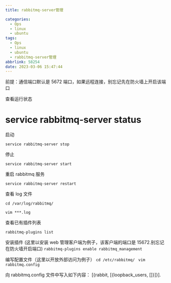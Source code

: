 ```yaml
---
title: rabbitmq-server管理

categories:
  - Ops
  - linux
  - ubuntu
tags:
  - Ops
  - linux
  - ubuntu
  - rabbitmq-server管理
abbrlink: 58254
date: 2023-03-06 15:47:44
---
```


前提：通信端口默认是 5672 端口，如果远程连接，别忘记先在防火墙上开启该端口

查看运行状态

# service rabbitmq-server status

启动

`service rabbitmq-server stop`

停止

`service rabbitmq-server start`

重启 rabbitmq 服务

`service rabbitmq-server restart`

查看 log 文件

`cd /var/log/rabbitmq/`

`vim ***.log`

查看已有插件列表

`rabbitmq-plugins list`

安装插件
(这里以安装 web 管理客户端为例子，该客户端的端口是 15672.别忘记在防火墙开启端口)
`rabbitmq-plugins enable rabbitmq_management`

编写配置文件（这里以开放外部访问为例子）
`cd /etc/rabbitmq/ `
`vim rabbitmq.config`

向 rabbitmq.config 文件中写入如下内容：
\[{rabbit, \[{loopback_users, []}\]}\].
